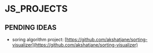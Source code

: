 # JS_PROJECTS

## PENDING IDEAS
- soring algorithm project: [https://github.com/akshatjane/sorting-visualizer](https://github.com/akshatjane/sorting-visualizer)
